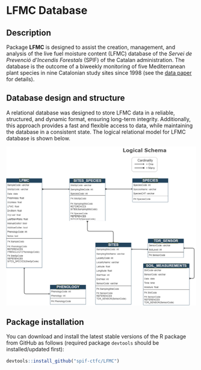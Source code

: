# **LFMC Database**

## Description

Package **LFMC** is designed to assist the creation, management, and
analysis of the live fuel moisture content (LFMC) database of the
*Servei de Prevenció d’Incendis Forestals* (SPIF) of the Catalan
administration. The database is the outcome of a biweekly monitoring of
five Mediterranean plant species in nine Catalonian study sites since
1998 (see the [data paper](https://annforsci.biomedcentral.com/articles/10.1007/s13595-021-01057-0) for details).

## Database design and structure  

A relational database was designed to store LFMC data in a reliable, structured, and dynamic format, ensuring long-term integrity. Additionally, this approach provides a fast and flexible access to data, while maintaining the database in a consistent state. The logical relational model for LFMC database is shown below.

![](vignettes/SPIF_LogicalSchema.png)

## Package installation

You can download and install the latest stable versions of the R package
from GitHub as follows (required package `devtools` should be
installed/updated first):

``` r
devtools::install_github("spif-ctfc/LFMC")
```

